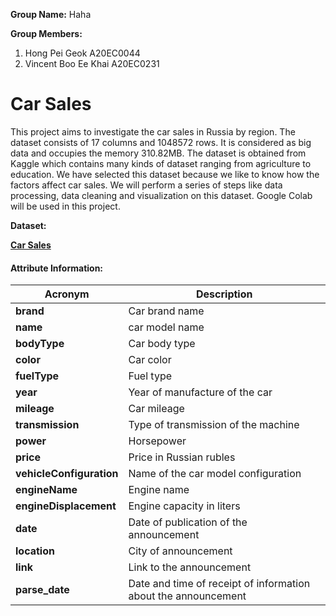 <b>Group Name:</b> Haha

<b>Group Members:</b>
1. Hong Pei Geok A20EC0044
2. Vincent Boo Ee Khai A20EC0231

# Car Sales

This project aims to investigate the car sales in Russia by region. The dataset consists of 17 columns and 1048572 rows. It is considered as big data and occupies the memory 310.82MB. The dataset is obtained from Kaggle which contains many kinds of dataset ranging from agriculture to education. We have selected this dataset because we like to know how the factors affect car sales. We will perform a series of steps like data processing, data cleaning and visualization on this dataset. Google Colab will be used in this project.

<b>Dataset:<b>

<a href="https://drive.google.com/file/d/1DHSpOxU-Ss_a6d5ntHVZn0eg4W1SVBuz/view?usp=share_link ">Car Sales</a>
#### Attribute Information:
| Acronym | Description |
| --- | --- |
| **brand** |    Car brand name |
|**name** |   car model name |
| **bodyType** | Car body type |
| **color** |  Car color |
| **fuelType** |  Fuel type |
| **year** |    Year of manufacture of the car |
| **mileage** |   Car mileage |
| **transmission** |  Type of transmission of the machine |
| **power** |    Horsepower |
|**price** |   Price in Russian rubles |
| **vehicleConfiguration** | Name of the car model configuration |
| **engineName** |  Engine name |
| **engineDisplacement** |  Engine capacity in liters |
| **date** |    Date of publication of the announcement |
| **location** |   City of announcement |
| **link** |  Link to the announcement |
| **parse_date** |  Date and time of receipt of information about the announcement |

